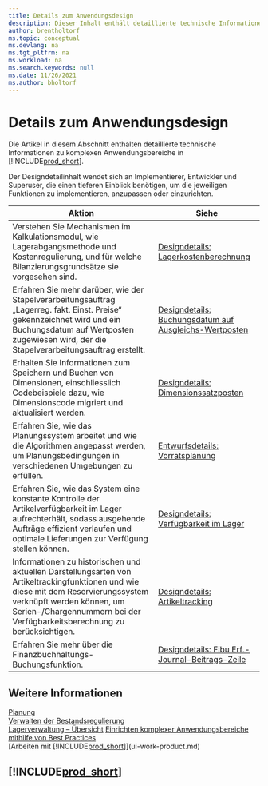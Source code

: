 ```yaml
---
title: Details zum Anwendungsdesign
description: Dieser Inhalt enthält detaillierte technische Informationen über komplexe Anwendungsbereiche in  Business Central.
author: brentholtorf
ms.topic: conceptual
ms.devlang: na
ms.tgt_pltfrm: na
ms.workload: na
ms.search.keywords: null
ms.date: 11/26/2021
ms.author: bholtorf
---
```

# Details zum Anwendungsdesign

Die Artikel in diesem Abschnitt enthalten detaillierte technische Informationen zu komplexen Anwendungsbereiche in [!INCLUDE[prod_short](includes/prod_short.md)].  

Der Designdetailinhalt wendet sich an Implementierer, Entwickler und Superuser, die einen tieferen Einblick benötigen, um die jeweiligen Funktionen zu implementieren, anzupassen oder einzurichten.  

|**Aktion**|**Siehe**|  
|------------|-------------|  
|Verstehen Sie Mechanismen im Kalkulationsmodul, wie Lagerabgangsmethode und Kostenregulierung, und für welche Bilanzierungsgrundsätze sie vorgesehen sind.|[Designdetails: Lagerkostenberechnung](design-details-inventory-costing.md)|  
|Erfahren Sie mehr darüber, wie der Stapelverarbeitungsauftrag „Lagerreg. fakt. Einst. Preise“ gekennzeichnet wird und ein Buchungsdatum auf Wertposten zugewiesen wird, der die Stapelverarbeitungsauftrag erstellt.|[Designdetails: Buchungsdatum auf Ausgleichs-Wertposten](design-details-inventory-adjustment-value-entry-posting-date.md)|
|Erhalten Sie Informationen zum Speichern und Buchen von Dimensionen, einschliesslich Codebeispiele dazu, wie Dimensionscode migriert und aktualisiert werden.|[Designdetails: Dimensionssatzposten](design-details-dimension-set-entries-overview.md)|
|Erfahren Sie, wie das Planungssystem arbeitet und wie die Algorithmen angepasst werden, um Planungsbedingungen in verschiedenen Umgebungen zu erfüllen.|[Entwurfsdetails: Vorratsplanung](design-details-supply-planning.md)|  
|Erfahren Sie, wie das System eine konstante Kontrolle der Artikelverfügbarkeit im Lager aufrechterhält, sodass ausgehende Aufträge effizient verlaufen und optimale Lieferungen zur Verfügung stellen können.|[Designdetails: Verfügbarkeit im Lager](design-details-availability-in-the-warehouse.md)|
|Informationen zu historischen und aktuellen Darstellungsarten von Artikeltrackingfunktionen und wie diese mit dem Reservierungssystem verknüpft werden können, um Serien-/Chargennummern bei der Verfügbarkeitsberechnung zu berücksichtigen.|[Designdetails: Artikeltracking](design-details-item-tracking.md)|  
|Erfahren Sie mehr über die Finanzbuchhaltungs-Buchungsfunktion.|[Designdetails: Fibu Erf.-Journal-Beitrags-Zeile](design-details-general-journal-post-line.md)|

## Weitere Informationen

[Planung](production-planning.md)  
[Verwalten der Bestandsregulierung](finance-manage-inventory-costs.md)  
[Lagerverwaltung – Übersicht](design-details-warehouse-management.md)
[Einrichten komplexer Anwendungsbereiche mithilfe von Best Practices](set-up-complex-application-areas-using-best-practices.md)  
[Arbeiten mit [!INCLUDE[prod_short](includes/prod_short.md)]](ui-work-product.md)  

## [!INCLUDE[prod_short](includes/free_trial_md.md)]  

